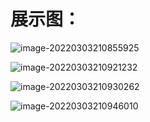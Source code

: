 # 展示图：

![image-20220303210855925](https://s2.loli.net/2022/03/03/Tw6fxkQG49hvBOX.png)

![image-20220303210921232](https://s2.loli.net/2022/03/03/eRJo8lIHfkqSMrb.png)

![image-20220303210930262](https://s2.loli.net/2022/03/03/GJKIe6b9caQpRwO.png)

![image-20220303210946010](https://s2.loli.net/2022/03/03/ohsTniO4qr28ECA.png)

